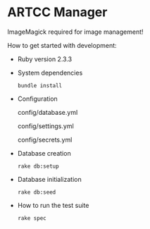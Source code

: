 # ARTCC Manager

ImageMagick required for image management!

How to get started with development:

* Ruby version 2.3.3

* System dependencies

    ```bundle install```

* Configuration

    config/database.yml
    
    config/settings.yml
    
    config/secrets.yml

* Database creation

    ```rake db:setup```

* Database initialization

    ```rake db:seed```

* How to run the test suite

    ```rake spec```
